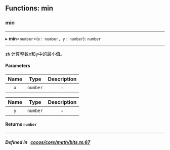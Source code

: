 ## Functions: min

### min


___
▸ **min**<`number`\>(`x: number, y: number`): `number`
___



**`zh`** 计算整数x和y中的最小值。




#### Parameters

| Name | Type | Description |
| :------: | :------: | :------: |
| `x` | `number` | - |

| Name | Type | Description |
| :------: | :------: | :------: |
| `y` | `number` | - |


#### Returns `number` 
___


##### Defined in &nbsp;   [cocos/core/math/bits.ts:67](https://github.com/cocos-creator/engine/blob/c7bf6b8a9/cocos/core/math/bits.ts#L67)&nbsp;
